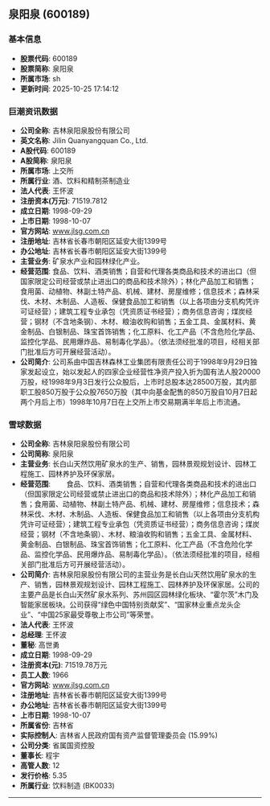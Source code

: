## 泉阳泉 (600189)

### 基本信息

- **股票代码**: 600189
- **股票简称**: 泉阳泉
- **所属市场**: sh
- **更新时间**: 2025-10-25 17:14:12

### 巨潮资讯数据

- **公司全称**: 吉林泉阳泉股份有限公司
- **英文名称**: Jilin Quanyangquan Co., Ltd.
- **A股代码**: 600189
- **A股简称**: 泉阳泉
- **所属市场**: 上交所
- **所属行业**: 酒、饮料和精制茶制造业
- **法人代表**: 王怀波
- **注册资本(万元)**: 71519.7812
- **成立日期**: 1998-09-29
- **上市日期**: 1998-10-07
- **官方网站**: www.jlsg.com.cn
- **注册地址**: 吉林省长春市朝阳区延安大街1399号
- **办公地址**: 吉林省长春市朝阳区延安大街1399号
- **主营业务**: 矿泉水产业和园林绿化产业。
- **经营范围**: 食品、饮料、酒类销售；自营和代理各类商品和技术的进出口（但国家限定公司经营或禁止进出口的商品和技术除外）；林化产品加工和销售；食用菌、动植物、林副土特产品、机械、建材、房屋维修；信息技术；森林采伐、木材、木制品、人造板、保健食品加工和销售（以上各项由分支机构凭许可证经营）；建筑工程专业承包（凭资质证书经营）；商务信息咨询；煤炭经营；钢材（不含地条钢）、木材、粮油收购和销售；五金工具、金属材料、黄金制品、白银制品、珠宝首饰销售；化工原料、化工产品（不含危险化学品、监控化学品、民用爆炸品、易制毒化学品）。（依法须经批准的项目，经相关部门批准后方可开展经营活动）。
- **公司简介**: 公司系由中国吉林森林工业集团有限责任公司于1998年9月29日独家发起设立，始以发起人的四家企业经营性净资产投入折为国有法人股20000万股，经1998年9月3日发行公众股后，上市时总股本达28500万股，其内部职工股850万股于公众股7650万股（其中向基金配售的850万股自10月7日起两个月后上市）1998年10月7日在上交所上市交易期满半年后上市流通。

### 雪球数据

- **公司全称**: 吉林泉阳泉股份有限公司
- **公司简称**: 泉阳泉
- **主营业务**: 长白山天然饮用矿泉水的生产、销售，园林景观规划设计、园林工程施工、园林养护及环保家居。
- **经营范围**: 　　食品、饮料、酒类销售；自营和代理各类商品和技术的进出口（但国家限定公司经营或禁止进出口的商品和技术除外）；林化产品加工和销售；食用菌、动植物、林副土特产品、机械、建材、房屋维修；信息技术；森林采伐、木材、木制品、人造板、保健食品加工和销售（以上各项由分支机构凭许可证经营）；建筑工程专业承包（凭资质证书经营）；商务信息咨询；煤炭经营；钢材（不含地条钢）、木材、粮油收购和销售；五金工具、金属材料、黄金制品、白银制品、珠宝首饰销售；化工原料、化工产品（不含危险化学品、监控化学品、民用爆炸品、易制毒化学品）。（依法须经批准的项目，经相关部门批准后方可开展经营活动）。
- **公司简介**: 吉林泉阳泉股份有限公司的主营业务是长白山天然饮用矿泉水的生产、销售，园林景观规划设计、园林工程施工、园林养护及环保家居。公司的主要产品是长白山天然矿泉水系列、苏州园区园林绿化板块、“霍尔茨”木门及智能家居板块。公司获得“绿色中国特别贡献奖”、“国家林业重点龙头企业”、“中国25家最受尊敬上市公司”等荣誉。
- **法人代表**: 王怀波
- **总经理**: 王怀波
- **董秘**: 高世勇
- **成立日期**: 1998-09-29
- **注册资本(元)**: 71519.78万元
- **员工人数**: 1966
- **官方网站**: www.jlsg.com.cn
- **注册地址**: 吉林省长春市朝阳区延安大街1399号
- **办公地址**: 吉林省长春市朝阳区延安大街1399号
- **上市日期**: 1998-10-07
- **所属省份**: 吉林省
- **实际控制人**: 吉林省人民政府国有资产监督管理委员会 (15.99%)
- **公司分类**: 省属国资控股
- **董事长**: 程宇
- **高管人数**: 12
- **发行价格**: 5.35
- **所属行业**: 饮料制造 (BK0033)

---